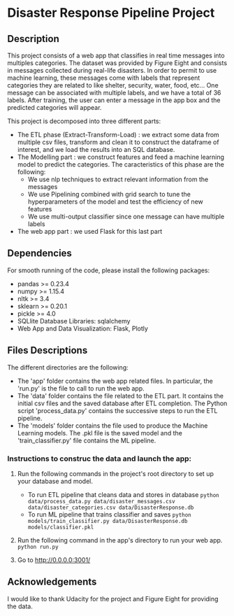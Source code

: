 # Disaster Response Pipeline Project

## Description
This project consists of a web app that classifies in real time messages into multiples categories. The dataset was provided by Figure Eight and consists in messages collected during real-life disasters. In order to permit to use machine learning, these messages come with labels that represent categories they are related to like shelter, security, water, food, etc...
One message can be associated with multiple labels, and we have a total of 36 labels. 
After training, the user can enter a message in the app box and the predicted categories will appear. 

This project is decomposed into three different parts:  
* The ETL phase (Extract-Transform-Load) : we extract some data from multiple csv files, transform and clean it to construct the dataframe of interest, and we load the results into an SQL database. 
* The Modelling part : we construct features and feed a machine learning model to predict the categories. The caracteristics of this phase are the following:
	* We use nlp techniques to extract relevant information from the messages
	* We use Pipelining combined with grid search to tune the hyperparameters of the model and test the efficiency of new features
	* We use multi-output classifier since one message can have multiple labels
* The web app part : we used Flask for this last part

## Dependencies

For smooth running of the code, please install the following packages:  
* pandas >= 0.23.4  
* numpy >=  1.15.4  
* nltk >= 3.4  
* sklearn >= 0.20.1  
* pickle >= 4.0  
* SQLlite Database Libraries: sqlalchemy
* Web App and Data Visualization: Flask, Plotly


## Files Descriptions

The different directories are the following:
* The 'app' folder contains the web app related files. In particular, the 'run.py' is the file to call to run the web app.
* The 'data' folder contains the file related to the ETL part. It contains the initial csv files and the saved database after ETL completion. The Python script 'process_data.py' contains the successive steps to run the ETL pipeline. 
* The 'models' folder contains the file used to produce the Machine Learning models. The .pkl file is the saved model and the 'train_classifier.py' file contains the ML pipeline. 

### Instructions to construc the data and launch the app:
1. Run the following commands in the project's root directory to set up your database and model.

    - To run ETL pipeline that cleans data and stores in database
        `python data/process_data.py data/disaster_messages.csv data/disaster_categories.csv data/DisasterResponse.db`
    - To run ML pipeline that trains classifier and saves
        `python models/train_classifier.py data/DisasterResponse.db models/classifier.pkl`

2. Run the following command in the app's directory to run your web app.
    `python run.py`

3. Go to http://0.0.0.0:3001/

## Acknowledgements
I would like to thank Udacity for the project and Figure Eight for providing the data. 
